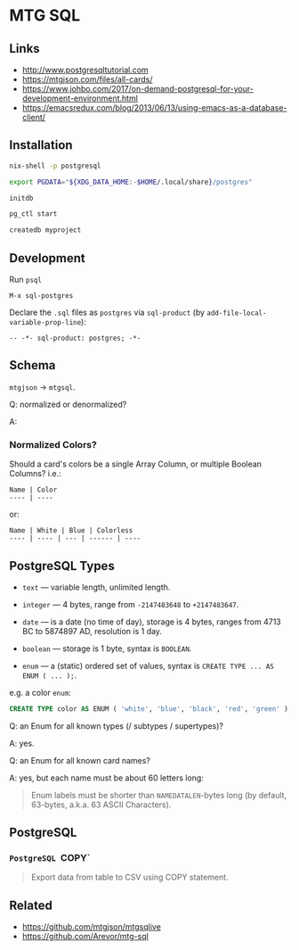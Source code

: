 # MTG SQL

## Links

* <http://www.postgresqltutorial.com>
* <https://mtgjson.com/files/all-cards/>
* <https://www.johbo.com/2017/on-demand-postgresql-for-your-development-environment.html>
* <https://emacsredux.com/blog/2013/06/13/using-emacs-as-a-database-client/>

## Installation

``` sh
nix-shell -p postgresql

export PGDATA="${XDG_DATA_HOME:-$HOME/.local/share}/postgres"

initdb

pg_ctl start

createdb myproject
```

## Development

Run `psql`

`M-x sql-postgres`

Declare the `.sql` files as `postgres` via `sql-product` (by `add-file-local-variable-prop-line`):

```
-- -*- sql-product: postgres; -*-
```

## Schema

`mtgjson` → `mtgsql`.

Q: normalized or denormalized?

A: 

### Normalized Colors?

Should a card's colors be a single Array Column, or multiple Boolean Columns? i.e.:

```
Name | Color
---- | ----

```

or:

```
Name | White | Blue | Colorless
---- | ---- | --- | ------ | ----

```

## PostgreSQL Types

* `text` — variable length, unlimited length.

* `integer` — 4 bytes, range from `-2147483648` to `+2147483647`.

* `date` — is a date (no time of day), storage is 4 bytes, ranges from 4713 BC to 5874897 AD, resolution is 1 day.

* `boolean` — storage is 1 byte, syntax is `BOOLEAN`.

* `enum` — a (static) ordered set of values, syntax is `CREATE TYPE ... AS ENUM ( ... );`.

e.g. a color `enum`:

```sql
CREATE TYPE color AS ENUM ( 'white', 'blue', 'black', 'red', 'green' );
```

Q: an Enum for all known types (/ subtypes / supertypes)?

A: yes.

Q: an Enum for all known card names?

A: yes, but each name must be about 60 letters long:

>Enum labels must be shorter than `NAMEDATALEN`-bytes long (by default, 63-bytes, a.k.a. 63 ASCII Characters).

## PostgreSQL

### `PostgreSQL `COPY` 

>Export data from table to CSV using COPY statement.

## Related

* <https://github.com/mtgjson/mtgsqlive>
* <https://github.com/Arevor/mtg-sql>

## 